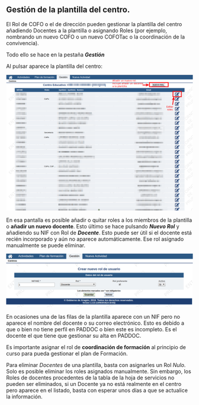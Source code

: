 ## Gestión de la plantilla del centro.

El Rol de COFO o el de dirección pueden gestionar la plantilla del centro añadiendo Docentes a la plantilla o asignando Roles (por ejemplo, nombrando un nuevo COFO o un nuevo COFOTac o la coordinación de la convivencia).

Todo ello se hace en la pestaña _**Gestión**_

Al pulsar aparece la plantilla del centro:

![](https://raw.githubusercontent.com/catedu/manualdoceo/master/assets/seleccion-734.png)

En esa pantalla es posible añadir o quitar roles a los miembros de la plantilla o **añadir un nuevo docente**. Esto último se hace pulsando **_Nuevo Rol_** y añadiendo su NIF con Rol de _**Docente**_. Esto puede ser útil si el docente está recién incorporado y aún no aparece automáticamente. Ese rol asignado manualmente se puede eliminar.

![](https://raw.githubusercontent.com/catedu/manualdoceo/master/assets/peek-14-06-2019-10-57.gif)

En ocasiones una de las filas de la plantilla aparece con un NIF pero no aparece el nombre del docente o su correo electrónico. Esto es debido a que o bien no tiene perfil en PADDOC o bien este es incompleto. Es el docente el que tiene que gestionar su alta en PADDOC.

Es importante asignar el rol de **coordinación de formación** al principio de curso para pueda gestionar el plan de Formación.

Para eliminar _Docentes_ de una plantilla, basta con asignarles un Rol _Nulo_. Solo es posible eliminar los roles asignados manualmente. Sin embargo, los Roles de docentes procedentes de la tabla de la hoja de servicios no pueden ser eliminados, si un Docente ya no está realmente en el centro pero aparece en el listado, basta con esperar unos días a que se actualice la información.